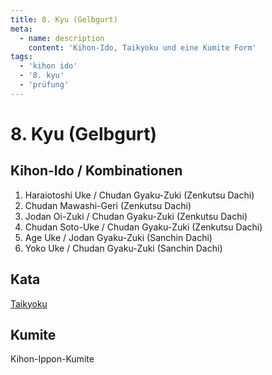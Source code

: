 ```yaml
---
title: 8. Kyu (Gelbgurt)
meta:
  - name: description 
    content: 'Kihon-Ido, Taikyoku und eine Kumite Form' 
tags:
  - 'kihon ido'
  - '8. kyu'
  - 'prüfung'
---
```


# 8. Kyu (Gelbgurt)

## Kihon-Ido / Kombinationen

1. Haraiotoshi Uke / Chudan Gyaku-Zuki (Zenkutsu Dachi)
2. Chudan Mawashi-Geri (Zenkutsu Dachi)
3. Jodan Oi-Zuki / Chudan Gyaku-Zuki (Zenkutsu Dachi)
4. Chudan Soto-Uke / Chudan Gyaku-Zuki (Zenkutsu Dachi)
5. Age Uke / Jodan Gyaku-Zuki (Sanchin Dachi)
6. Yoko Uke / Chudan Gyaku-Zuki (Sanchin Dachi)

## Kata

[Taikyoku](/kata/taikyoku/)

## Kumite

Kihon-Ippon-Kumite
